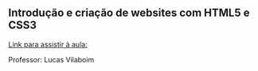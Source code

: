 ## Introdução e criação de websites com HTML5 e CSS3



[Link para assistir à aula:](https://web.dio.me/course/introducao-criacao-de-websites-com-html5-e-css3/learning/462f831d-5fdf-485e-bf07-1d391eb94ac8?back=/track/philips-fullstack-developer&tab=undefined&moduleId=undefined)



Professor: Lucas Vilaboim